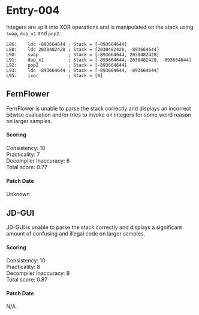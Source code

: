 # Entry-004
Integers are split into XOR operations and is manipulated on the stack using `swap`, `dup_x1` and
`pop2`.

```
L86:    ldc -893664644 ; Stack = [-893664644]
L88:    ldc 2030482428 ; Stack = [2030482428, -893664644]
L90:    swap           ; Stack = [-893664644, 2030482428]
L91:    dup_x1         ; Stack = [-893664644, 2030482428, -893664644]
L92:    pop2           ; Stack = [-893664644]
L93:    ldc -893664644 ; Stack = [-893664644, -893664644]
L95:    ixor           ; Stack = [0]
```

## FernFlower
FernFlower is unable to parse the stack correctly and displays an incorrect bitwise evaluation
and/or tries to invoke on integers for some weird reason on larger samples.

#### Scoring
Consistency: 10  
Practicality: 7  
Decompiler Inaccuracy: 6  
Total score: 0.77  

#### Patch Date
Unknown

## JD-GUI
JD-GUI is unable to parse the stack correctly and displays a significant amount of confusing
and illegal code on larger samples.

#### Scoring
Consistency: 10  
Practicality: 8  
Decompiler Inaccuracy: 8  
Total score: 0.87  

#### Patch Date
N/A